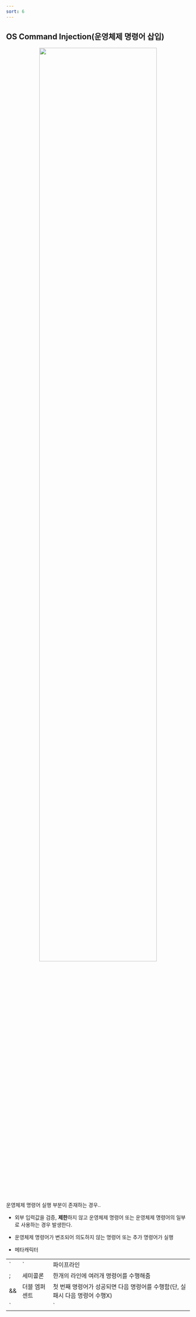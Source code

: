 ```yaml
---
sort: 6
---
```


## OS Command Injection(운영체제 명령어 삽입)

<center><img src = "https://user-images.githubusercontent.com/76420201/106404668-cc36e400-6476-11eb-9695-c38bd8098047.png" width = "80%"></center>
<br>

운영체제 명령어 실행 부분이 존재하는 경우..

- 외부 입력값을 검증, **제한**하지 않고 운영체제 명령어 또는 운영체제 명령어의 일부로 사용하는 경우 발생한다.

- 운영체제 명령어가 변조되어 의도하지 않는 명령어 또는 추가 명령어가 실행


- 메타캐릭터

| | | |
|-|-|-|
|`|`|파이프라인 | 앞에서 실행한 명령어 출력 결과를 뒤에서 실행하는 명령어 입력값으로 처리함|
|;|세미콜론|한개의 라인에 여러개 명령어를 수행해줌|
|&&|더블 엠퍼센트|첫 번째 명령어가 성공되면 다음 명령어를 수행함(단, 실패시 다음 명령어 수행X)|
|`||`|더블 버티컬바|첫 번째 명령어가 실패해도 다음 명령어를 수행함(단, 성공시 다음명령어 수행 X)|
    